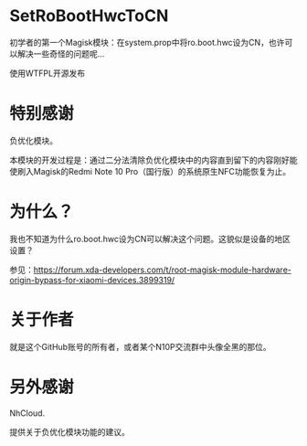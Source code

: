# SetRoBootHwcToCN
初学者的第一个Magisk模块：在system.prop中将ro.boot.hwc设为CN，也许可以解决一些奇怪的问题呢...

使用WTFPL开源发布

# 特别感谢
负优化模块。

本模块的开发过程是：通过二分法清除负优化模块中的内容直到留下的内容刚好能使刷入Magisk的Redmi Note 10 Pro（国行版）的系统原生NFC功能恢复为止。

# 为什么？
我也不知道为什么ro.boot.hwc设为CN可以解决这个问题。这貌似是设备的地区设置？

参见：https://forum.xda-developers.com/t/root-magisk-module-hardware-origin-bypass-for-xiaomi-devices.3899319/

# 关于作者
就是这个GitHub账号的所有者，或者某个N10P交流群中头像全黑的那位。

# 另外感谢
NhCloud.

提供关于负优化模块功能的建议。

